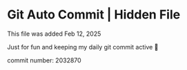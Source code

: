 # Git Auto Commit | Hidden File

This file was added Feb 12, 2025

Just for fun and keeping my daily git commit active 🤪

commit number: 2032870

